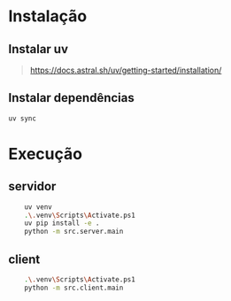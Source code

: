 # Instalação

## Instalar uv

> https://docs.astral.sh/uv/getting-started/installation/

## Instalar dependências
```bash
uv sync
```

# Execução

## servidor
```bash
    uv venv
	.\.venv\Scripts\Activate.ps1
	uv pip install -e .
	python -m src.server.main
```

## client
```bash
    .\.venv\Scripts\Activate.ps1
	python -m src.client.main
```